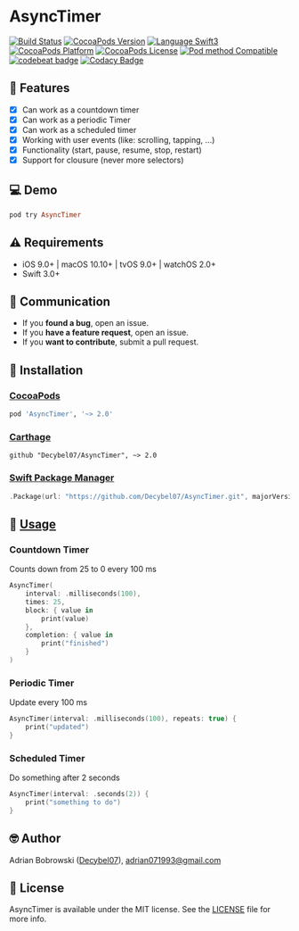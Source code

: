 # AsyncTimer

[![Build Status](https://travis-ci.org/Decybel07/AsyncTimer.svg?branch=master&style=flat)](https://travis-ci.org/Decybel07/AsyncTimer)
[![CocoaPods Version](https://img.shields.io/cocoapods/v/AsyncTimer.svg?style=flat&label=version)](http://cocoapods.org/pods/AsyncTimer)
[![Language Swift3](https://img.shields.io/badge/languages-Swift%203.0+-FFAC45.svg?style=flat)](https://developer.apple.com/swift/) 
[![CocoaPods Platform](https://img.shields.io/cocoapods/p/AsyncTimer.svg?style=flat&label=platform)](http://cocoapods.org/pods/AsyncTimer)
[![CocoaPods License](https://img.shields.io/cocoapods/l/AsyncTimer.svg?style=flat&label=license)](https://github.com/Decybel07/AsyncTimer/blob/master/LICENSE)
[![Pod method Compatible](https://img.shields.io/badge/supports-CocoaPods%20%7C%20Carthage%20%7C%20Swift%20Package%20Manager-green.svg?style=flat)](#-installation)
[![codebeat badge](https://codebeat.co/badges/648d2a8b-2cb5-4956-b19c-454dc35912fd)](https://codebeat.co/projects/github-com-decybel07-asynctimer-master)
[![Codacy Badge](https://api.codacy.com/project/badge/Grade/63d5b063f7ba44dfb4d96447886aff3a)](https://www.codacy.com/app/Decybel07/AsyncTimer/dashboard)

## 🌟 Features

- [x] Can work as a countdown timer
- [x] Can work as a periodic Timer
- [x] Can work as a scheduled timer
- [x] Working with user events (like: scrolling, tapping, ...)
- [x] Functionality (start, pause, resume, stop, restart)
- [x] Support for clousure (never more selectors)

## 💻 Demo

```ruby
pod try AsyncTimer
```

## ⚠️ Requirements

- iOS 9.0+ | macOS 10.10+ | tvOS 9.0+ | watchOS 2.0+
- Swift 3.0+

## 👥 Communication

- If you **found a bug**, open an issue.
- If you **have a feature request**, open an issue.
- If you **want to contribute**, submit a pull request.

## 📗 Installation

### [CocoaPods](http://cocoapods.org)

```ruby
pod 'AsyncTimer', '~> 2.0'
```

### [Carthage](https://github.com/Carthage/Carthage)

```ogdl
github "Decybel07/AsyncTimer", ~> 2.0
```

### [Swift Package Manager](https://swift.org/package-manager/)

```swift
.Package(url: "https://github.com/Decybel07/AsyncTimer.git", majorVersion: 2)
```

## 📘 [Usage](http://cocoadocs.org/docsets/AsyncTimer/)

### Countdown Timer

Counts down from 25 to 0 every 100 ms

```swift
AsyncTimer(
    interval: .milliseconds(100),
    times: 25,
    block: { value in
        print(value)
    }, 
    completion: { value in
        print("finished")
    }
)
```

### Periodic Timer

Update every 100 ms

```swift
AsyncTimer(interval: .milliseconds(100), repeats: true) { 
    print("updated")
}
```

### Scheduled Timer

Do something after 2 seconds

```swift
AsyncTimer(interval: .seconds(2)) {
    print("something to do")
}
`````

## 🤓 Author

Adrian Bobrowski ([Decybel07](https://github.com/Decybel07)), adrian071993@gmail.com

## 🔑 License

AsyncTimer is available under the MIT license. See the [LICENSE](https://github.com/Decybel07/AsyncTimer/blob/master/LICENSE) file for more info.
